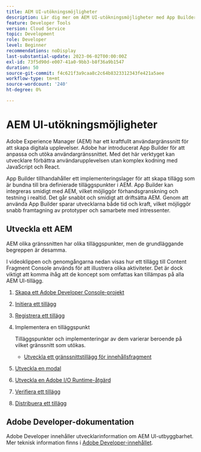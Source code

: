 ```yaml
---
title: AEM UI-utökningsmöjligheter
description: Lär dig mer om AEM UI-utökningsmöjligheter med App Builder för att skapa tillägg.
feature: Developer Tools
version: Cloud Service
topic: Development
role: Developer
level: Beginner
recommendations: noDisplay
last-substantial-update: 2023-06-02T00:00:00Z
exl-id: 73f5d90d-e007-41a0-9bb3-b8f36a9b1547
duration: 50
source-git-commit: f4c621f3a9caa8c2c64b8323312343fe421a5aee
workflow-type: tm+mt
source-wordcount: '240'
ht-degree: 0%

---
```


# AEM UI-utökningsmöjligheter

Adobe Experience Manager (AEM) har ett kraftfullt användargränssnitt för att skapa digitala upplevelser. Adobe har introducerat App Builder för att anpassa och utöka användargränssnittet. Med det här verktyget kan utvecklare förbättra användarupplevelsen utan komplex kodning med JavaScript och React.

App Builder tillhandahåller ett implementeringslager för att skapa tillägg som är bundna till bra definierade tilläggspunkter i AEM. App Builder kan integreras smidigt med AEM, vilket möjliggör förhandsgranskning och testning i realtid. Det går snabbt och smidigt att driftsätta AEM. Genom att använda App Builder sparar utvecklarna både tid och kraft, vilket möjliggör snabb framtagning av prototyper och samarbete med intressenter.

## Utveckla ett AEM

AEM olika gränssnitten har olika tilläggspunkter, men de grundläggande begreppen är desamma.

I videoklippen och genomgångarna nedan visas hur ett tillägg till Content Fragment Console används för att illustrera olika aktiviteter. Det är dock viktigt att komma ihåg att de koncept som omfattas kan tillämpas på alla AEM UI-tillägg.

1. [Skapa ett Adobe Developer Console-projekt](./adobe-developer-console-project.md)
1. [Initiera ett tillägg](./app-initialization.md)
1. [Registrera ett tillägg](./extension-registration.md)
1. Implementera en tilläggspunkt

   Tilläggspunkter och implementeringar av dem varierar beroende på vilket gränssnitt som utökas.

   + [Utveckla ett gränssnittstillägg för innehållsfragment](./content-fragments/overview.md)

1. [Utveckla en modal](./modal.md)
1. [Utveckla en Adobe I/O Runtime-åtgärd](./runtime-action.md)
1. [Verifiera ett tillägg](./verify.md)
1. [Distribuera ett tillägg](./deploy.md)

## Adobe Developer-dokumentation

Adobe Developer innehåller utvecklarinformation om AEM UI-utbyggbarhet. Mer teknisk information finns i [Adobe Developer-innehållet](https://developer.adobe.com/uix/docs/).
